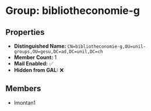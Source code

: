 # Group: bibliotheconomie-g

## Properties

- **Distinguished Name:** `CN=bibliotheconomie-g,OU=unil-groups,OU=gesu,DC=ad,DC=unil,DC=ch`
- **Member Count:** 1
- **Mail Enabled:** ✅
- **Hidden from GAL:** ❌

## Members

- lmontan1
